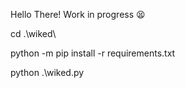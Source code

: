 Hello There!
Work in progress 😫

cd .\wiked\

python -m pip install -r requirements.txt

python .\wiked.py
